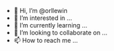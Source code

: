 - 👋 Hi, I’m @orllewin
- 👀 I’m interested in ...
- 🌱 I’m currently learning ...
- 💞️ I’m looking to collaborate on ...
- 📫 How to reach me ...

<!---
orllewin/orllewin is a ✨ special ✨ repository because its `README.md` (this file) appears on your GitHub profile.
You can click the Preview link to take a look at your changes.
--->

